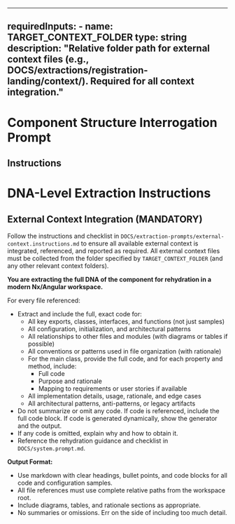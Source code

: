 
---
requiredInputs:
	- name: TARGET_CONTEXT_FOLDER
		type: string
		description: "Relative folder path for external context files (e.g., DOCS/extractions/registration-landing/context/). Required for all context integration."
---

# Component Structure Interrogation Prompt

## Instructions
# DNA-Level Extraction Instructions

## External Context Integration (MANDATORY)
Follow the instructions and checklist in `DOCS/extraction-prompts/external-context.instructions.md` to ensure all available external context is integrated, referenced, and reported as required.
All external context files must be collected from the folder specified by `TARGET_CONTEXT_FOLDER` (and any other relevant context folders).

**You are extracting the full DNA of the component for rehydration in a modern Nx/Angular workspace.**



For every file referenced:
- Extract and include the full, exact code for:
	- All key exports, classes, interfaces, and functions (not just samples)
	- All configuration, initialization, and architectural patterns
	- All relationships to other files and modules (with diagrams or tables if possible)
	- All conventions or patterns used in file organization (with rationale)
	- For the main class, provide the full code, and for each property and method, include:
		- Full code
		- Purpose and rationale
		- Mapping to requirements or user stories if available
	- All implementation details, usage, rationale, and edge cases
	- All architectural patterns, anti-patterns, or legacy artifacts
- Do not summarize or omit any code. If code is referenced, include the full code block. If code is generated dynamically, show the generator and the output.
- If any code is omitted, explain why and how to obtain it.
- Reference the rehydration guidance and checklist in `DOCS/system.prompt.md`.

**Output Format:**
- Use markdown with clear headings, bullet points, and code blocks for all code and configuration samples.
- All file references must use complete relative paths from the workspace root.
- Include diagrams, tables, and rationale sections as appropriate.
- No summaries or omissions. Err on the side of including too much detail.

